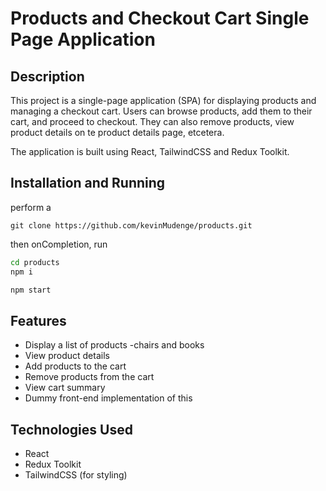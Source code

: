 # Products and Checkout Cart Single Page Application

## Description

This project is a single-page application (SPA) for displaying products and managing a checkout cart. Users can browse products, add them to their cart, and proceed to checkout. They can also remove products, view product details on te product details page, etcetera.

The application is built using React, TailwindCSS and Redux Toolkit.

## Installation and Running

perform a

```git
git clone https://github.com/kevinMudenge/products.git

```
then onCompletion, run

```bash | npm
cd products
npm i

npm start

```

## Features

- Display a list of products
    -chairs and books
- View product details
- Add products to the cart
- Remove products from the cart
- View cart summary
- Dummy front-end implementation of this

## Technologies Used

- React
- Redux Toolkit
- TailwindCSS (for styling)
